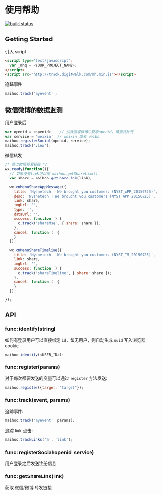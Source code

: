 # 使用帮助

[![build status](http://gitlab.digitwalk.com/ci/projects/12/status.png?ref=master)](http://gitlab.digitwalk.com/ci/projects/12?ref=master)

## Getting Started

引入 script

```html
<script type="text/javascript">
  var _mhq = <YOUR_PROJECT_NAME>;
</script>
<script src="http://track.digitwalk.com/mh.min.js"></script>
```

追踪事件

```javascript
maihoo.track('myevent');
```

## 微信微博的数据监测

用户登录后

```javascript
var openid = <openid>    // 从微信或微博中获取openid，请自行补充
var service = 'weixin'; // weixin 或者 weibo
maihoo.registerSocial(openid, service);
maihoo.track('view');
```

微信转发

```javascript
/* 修改微信转发链接 */
wx.ready(function(){
  // 如果没有link可以用 maihoo.getShareLink()
  var share = maihoo.getShareLink(link);

  wx.onMenuShareAppMessage({
    title: 'Nysnetech | We brought you customers (NYST_APP_20150725)',
    desc: 'Nysnetech | We brought you customers (NYST_APP_20150725)',
    link: share,
    imgUrl: '',
    type: '',
    dataUrl: '',
    success: function () {
      c.track('shareMsg', { share: share });
    },
    cancel: function () {
    }
  });

  wx.onMenuShareTimeline({
    title: 'Nysnetech | We brought you customers (NYST_TM_20150725)',
    link: share,
    imgUrl: '',
    success: function () {
      c.track('shareTimeline', { share: share });
    },
    cancel: function () {
    }
  });

});
```

## API

### func: identify(string)

如何有登录用户可以直接绑定 `id`，如无用户，则自动生成 `uuid` 写入浏览器 cookie:

```javascript
maihoo.identify(<USER_ID>);
```

### func: register(params)

对于每次都要发送的变量可以通过 `register` 方法发送:

```javascript
maihoo.register({target: "target"});
```

### func: track(event, params)

追踪事件:

```javascript
maihoo.track('myevent', params);
```

追踪 link 点击:

```javascript
maihoo.trackLinks('a', 'link');
```

### func: registerSocial(openid, service)

用户登录之后发送注册信息

### func: getShareLink(link)

获取 微信/微博 转发链接
